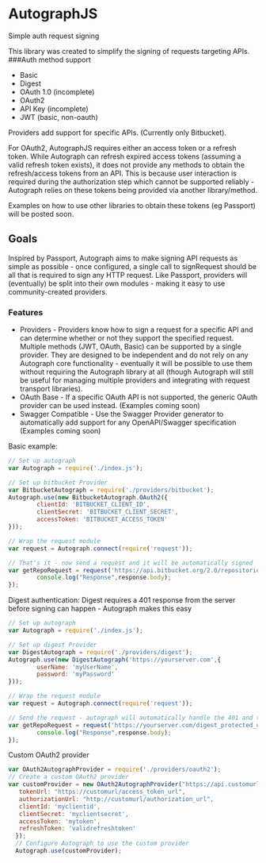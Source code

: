 # AutographJS
Simple auth request signing

This library was created to simplify the signing of requests targeting APIs. 
###Auth method support
* Basic 
* Digest
* OAuth 1.0 (incomplete)
* OAuth2
* API Key (incomplete)
* JWT (basic, non-oauth)

Providers add support for specific APIs. (Currently only Bitbucket).

For OAuth2, AutographJS requires either an access token or a refresh token. 
While Autograph can refresh expired access tokens (assuming a valid refresh token exists), it does not provide any methods to obtain the refresh/access tokens from an API.
This is because user interaction is required during the authorization step which cannot be supported reliably - Autograph relies on these tokens being provided via another library/method. 

Examples on how to use other libraries  to obtain these tokens (eg Passport) will be posted soon.

## Goals

 Inspired by Passport, Autograph aims to make signing API requests as simple as possible - once configured, a single call to signRequest should be all that is required to sign any HTTP request. Like Passport, providers will (eventually) be split into their own modules - making it easy to use community-created providers. 

### Features
* Providers - Providers know how to sign a request for a specific API and can determine whether or not they support the specified request. Multiple methods (JWT, OAuth, Basic) can be supported by a single provider. They are designed to be independent and do not rely on any Autograph core functionality - eventually it will be possible to use them without requiring the Autograph library at all (though Autograph will still be useful for managing multiple providers and integrating with request transport libraries). 
* OAuth Base - If a specific OAuth API is not supported, the generic OAuth provider can be used instead. (Examples coming soon)
* Swagger Compatible - Use the Swagger Provider generator to automatically add support for any OpenAPI/Swagger specification (Examples coming soon)

Basic example:

```js
// Set up autograph
var Autograph = require('./index.js');

// Set up bitbucket Provider
var BitbucketAutograph = require('./providers/bitbucket');
Autograph.use(new BitbucketAutograph.OAuth2({
        clientId: 'BITBUCKET_CLIENT_ID',
        clientSecret: 'BITBUCKET_CLIENT_SECRET',
        accessToken: 'BITBUCKET_ACCESS_TOKEN'
}));

// Wrap the request module 
var request = Autograph.connect(require('request'));

// That's it - now send a request and it will be automatically signed
var getRepoRequest = request('https://api.bitbucket.org/2.0/repositories/username',function(error, response) {
        console.log("Response",response.body);
});

```

Digest authentication: 
Digest requires a 401 response from the server before signing can happen - Autograph makes this easy

```js
// Set up autograph
var Autograph = require('./index.js');

// Set up digest Provider
var DigestAutograph = require('./providers/digest');
Autograph.use(new DigestAutograph('https://yourserver.com',{
        userName: 'myUserName',
        password: 'myPassword'
}));

// Wrap the request module 
var request = Autograph.connect(require('request'));

// Send the request - autograph will automatically handle the 401 and then sign the request
var getRepoRequest = request('https://yourserver.com/digest_protected_url',function(error, response) {
        console.log("Response",response.body);
});

```

Custom OAuth2 provider
```js
var OAuth2AutographProvider = require('./providers/oauth2');
// Create a custom OAuth2 provider
var customProvider = new OAuth2AutographProvider("https://api.customurl/v2",{
   tokenUrl: "https://customurl/access_token_url",
   authorizationUrl: "http://customurl/authorization_url",
   clientId: 'myclientid',
   clientSecret: 'myclientsecret',
   accessToken: 'mytoken',
   refreshToken: 'validrefreshtoken'
  });
  // Configure Autograph to use the custom provider
  Autograph.use(customProvider); 
